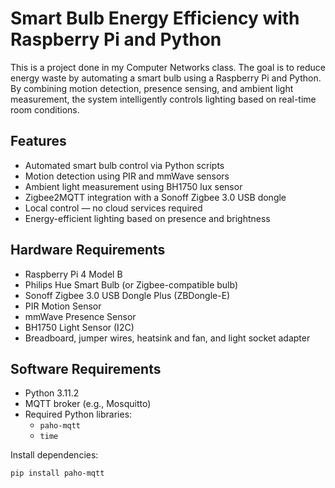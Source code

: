 # Smart Bulb Energy Efficiency with Raspberry Pi and Python

This is a project done in my Computer Networks class. The goal is to reduce energy waste by automating a smart bulb using a Raspberry Pi and Python. By combining motion detection, presence sensing, and ambient light measurement, the system intelligently controls lighting based on real-time room conditions.

## Features

- Automated smart bulb control via Python scripts
- Motion detection using PIR and mmWave sensors
- Ambient light measurement using BH1750 lux sensor
- Zigbee2MQTT integration with a Sonoff Zigbee 3.0 USB dongle
- Local control — no cloud services required
- Energy-efficient lighting based on presence and brightness

## Hardware Requirements

- Raspberry Pi 4 Model B
- Philips Hue Smart Bulb (or Zigbee-compatible bulb)
- Sonoff Zigbee 3.0 USB Dongle Plus (ZBDongle-E)
- PIR Motion Sensor
- mmWave Presence Sensor
- BH1750 Light Sensor (I2C)
- Breadboard, jumper wires, heatsink and fan, and light socket adapter

## Software Requirements

- Python 3.11.2
- MQTT broker (e.g., Mosquitto)
- Required Python libraries:
  - `paho-mqtt`
  - `time`
 
Install dependencies:

```bash
pip install paho-mqtt

